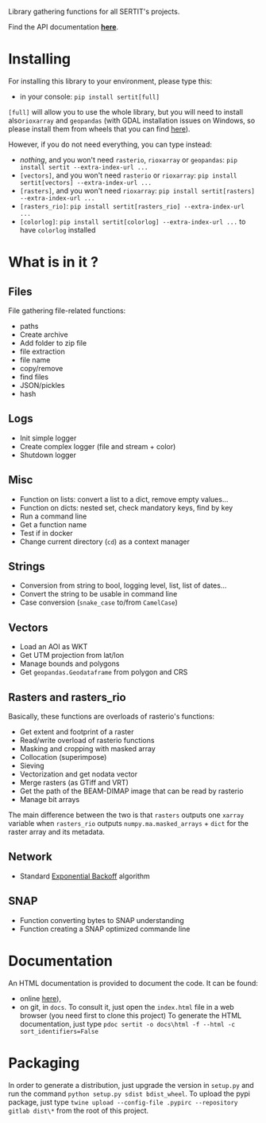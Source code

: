 Library gathering functions for all SERTIT's projects.

Find the API documentation [**here**](https://sertit.github.io/sertit-utils/).

# Installing

For installing this library to your environment, please type this:

- in your console: `pip install sertit[full]`

`[full]` will allow you to use the whole library, but you will need to install also`rioxarray` and `geopandas`
(with GDAL installation issues on Windows, so please install them from wheels that you can
find [here](https://www.lfd.uci.edu/~gohlke/pythonlibs/#rasterio)).

However, if you do not need everything, you can type instead:

- *nothing*, and you won't need `rasterio`, `rioxarray` or `geopandas`: `pip install sertit --extra-index-url ...`
- `[vectors]`, and you won't need `rasterio` or `rioxarray`: `pip install sertit[vectors] --extra-index-url ...`
- `[rasters]`, and you won't need `rioxarray`: `pip install sertit[rasters] --extra-index-url ...`
- `[rasters_rio]`: `pip install sertit[rasters_rio] --extra-index-url ...`
- `[colorlog]`: `pip install sertit[colorlog] --extra-index-url ...` to have `colorlog` installed

# What is in it ?
## Files

File gathering file-related functions:

- paths
- Create archive
- Add folder to zip file
- file extraction
- file name
- copy/remove
- find files
- JSON/pickles
- hash

## Logs
- Init simple logger
- Create complex logger (file and stream + color)
- Shutdown logger

## Misc
- Function on lists: convert a list to a dict, remove empty values...
- Function on dicts: nested set, check mandatory keys, find by key
- Run a command line
- Get a function name
- Test if in docker
- Change current directory (`cd`) as a context manager

## Strings
- Conversion from string to bool, logging level, list, list of dates...
- Convert the string to be usable in command line
- Case conversion (`snake_case` to/from `CamelCase`)

## Vectors
- Load an AOI as WKT
- Get UTM projection from lat/lon
- Manage bounds and polygons
- Get `geopandas.Geodataframe` from polygon and CRS

## Rasters and rasters_rio
Basically, these functions are overloads of rasterio's functions:

- Get extent and footprint of a raster
- Read/write overload of rasterio functions
- Masking and cropping with masked array
- Collocation (superimpose)
- Sieving
- Vectorization and get nodata vector
- Merge rasters (as GTiff and VRT)
- Get the path of the BEAM-DIMAP image that can be read by rasterio
- Manage bit arrays

The main difference between the two is that `rasters` outputs one `xarray` variable
when `rasters_rio` outputs `numpy.ma.masked_arrays` + `dict` for the raster array and its metadata.

## Network
- Standard [Exponential Backoff](https://en.wikipedia.org/wiki/Exponential_backoff) algorithm

## SNAP
- Function converting bytes to SNAP understanding
- Function creating a SNAP optimized commande line

# Documentation

An HTML documentation is provided to document the code.
It can be found:

- online [here](https://sertit.github.io/sertit-utils/)),
- on git, in `docs`.
  To consult it, just open the `index.html` file in a web browser (you need first to clone this project)
  To generate the HTML documentation, just type `pdoc sertit -o docs\html -f --html -c sort_identifiers=False`

# Packaging
In order to generate a distribution, just upgrade the version in `setup.py` and run the command `python setup.py sdist bdist_wheel`.
To upload the pypi package, just type `twine upload --config-file .pypirc --repository gitlab dist\*` from the root of this project.
